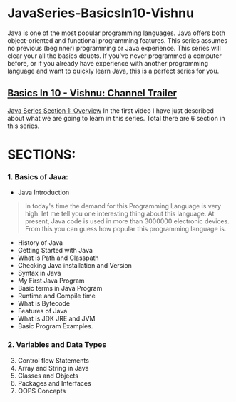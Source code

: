 # JavaSeries-BasicsIn10-Vishnu
Java is one of the most popular programming languages. Java offers both object-oriented and functional programming features. This series assumes no previous (beginner) programming or Java experience. This series will clear your all the basics doubts. If you’ve never programmed a computer before, or if you already have experience with another programming language and want to quickly learn Java, this is a perfect series for you.

## [Basics In 10 - Vishnu: Channel Trailer](https://www.youtube.com/watch?v=tR6j-qrwdho&t=17s)

[Java Series Section 1: Overview](https://www.youtube.com/watch?v=fhkK7Rbd07o)
In the first video I have just described about what we are going to learn in this series. Total there are 6 section in this series.

# SECTIONS:
### 1. Basics of Java:
* Java Introduction
> In today's time the demand for this Programming Language is very high. let me tell you one interesting thing about this language. At present, Java code is used in more than 3000000 electronic devices. From this you can guess how popular this programming language is.
* History of Java
* Getting Started with Java
* What is Path and Classpath
* Checking Java installation and Version
* Syntax in Java
* My First Java Program
* Basic terms in Java Program
* Runtime and Compile time
* What is Bytecode
* Features of Java
* What is JDK JRE and JVM
* Basic Program Examples.
### 2. Variables and Data Types
3. Control flow Statements
4. Array and String in Java
5. Classes and Objects
6. Packages and Interfaces
7. OOPS Concepts
